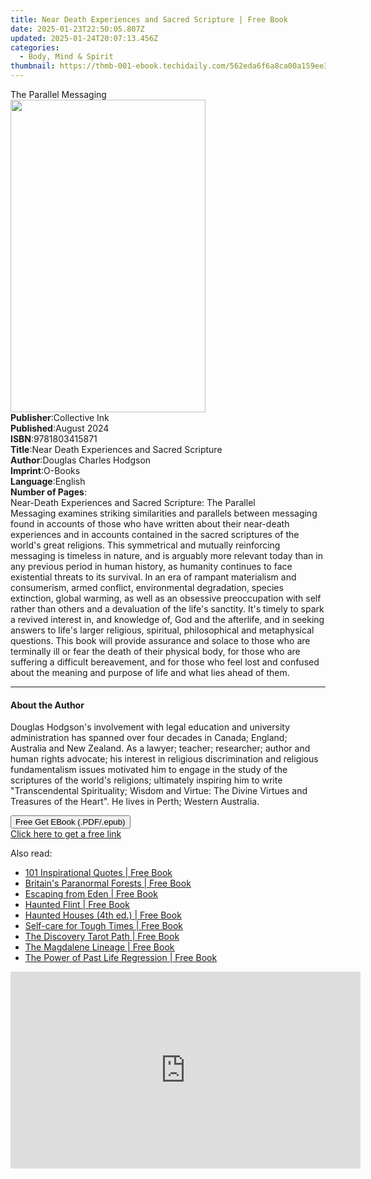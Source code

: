 ```yaml
---
title: Near Death Experiences and Sacred Scripture | Free Book
date: 2025-01-23T22:50:05.807Z
updated: 2025-01-24T20:07:13.456Z
categories:
  - Body, Mind & Spirit
thumbnail: https://thmb-001-ebook.techidaily.com/562eda6f6a8ca00a159ee36af75b1905b2e527829b6a15421cc223bc2d6d9228.jpg
---
```

<main id="book-container">
  <div class="flex flex-col">
    <div class="book-brief flex-1 py-6 px-4 sm:p-6 md:py-10 md:px-8">
      <!-- brief-->
      <div class="book-brief-main">The Parallel Messaging</div>
    </div>
    <div
      class="book-meta-info flex-1 grid gap-4 col-start-1 col-end-3 row-start-1 sm:mb-6 sm:grid-cols-4 lg:gap-6 lg:col-start-2 lg:row-end-6 lg:row-span-6 lg:mb-0"
    >
      <div
        class="book-meta-info-left place-content-center mt-4 p-4 text-sm leading-6 col-start-2 col-span-2 dark:text-slate-400"
      >
        <img
          class="w-full h-500 object-cover rounded-lg sm:h-255 sm:col-span-2 lg:col-span-full"
          src="https://img-001-ebook.techidaily.com/fa1d72ea3e80575815bdfd444b78573ad55bf21976980cf818d2b35bb961c039.jpg"
          alt=""
          width="312"
          height="500"
        />
      </div>
      <div
        class="book-meta-info-right mt-2 col-start-1 row-start-2 col-span-3 self-center"
      >
        <!-- meta data  -->
        <div class="flex flex-col px-4 md:px-8">
          <div class="flex-1">
            <strong>Publisher</strong>:<span class="px-2">Collective Ink</span>
          </div>
          <div class="flex-1">
            <strong>Published</strong>:<span class="px-2">August 2024</span>
          </div>
          <div class="flex-1">
            <strong>ISBN</strong>:<span class="px-2">9781803415871</span>
          </div>
          <div class="flex-1">
            <strong>Title</strong>:<span class="px-2"
              >Near Death Experiences and Sacred Scripture</span
            >
          </div>
          <div class="flex-1">
            <strong>Author</strong>:<span class="px-2"
              >Douglas Charles Hodgson</span
            >
          </div>
          <div class="flex-1">
            <strong>Imprint</strong>:<span class="px-2">O-Books</span>
          </div>
          <div class="flex-1">
            <strong>Language</strong>:<span class="px-2">English</span>
          </div>
          <div class="flex-1">
            <strong>Number of Pages</strong>:<span class="px-2"></span>
          </div>
        </div>
      </div>
    </div>
    <div class="book-description flex-1 py-6 px-4 sm:p-6 md:py-10 md:px-8">
      <div class="book-description-main">
        <div accordion-content="" id="description">
          Near-Death Experiences and Sacred Scripture: The Parallel
          Messaging&nbsp;examines striking similarities and parallels between
          messaging found in accounts of those who have written about their
          near-death experiences and in accounts contained in the sacred
          scriptures of the world's great religions. This symmetrical and
          mutually reinforcing messaging is timeless in nature, and is arguably
          more relevant today than in any previous period in human history, as
          humanity continues to face existential threats to its survival. In an
          era of rampant materialism and consumerism, armed conflict,
          environmental degradation, species extinction, global warming, as well
          as an obsessive preoccupation with self rather than others and a
          devaluation of the life's sanctity. It's timely to spark a revived
          interest in, and knowledge of, God and the afterlife, and in seeking
          answers to life's larger religious, spiritual, philosophical and
          metaphysical questions. This book will provide assurance and solace to
          those who are terminally ill or fear the death of their physical body,
          for those who are suffering a difficult bereavement, and for those who
          feel lost and confused about the meaning and purpose of life and what
          lies ahead of them.
        </div>
        <div class="accordion-fader"></div>
      </div>
    </div>
    <div class="book-excerpts flex-1 py-6 px-4 sm:p-6 md:py-10 md:px-8">
      <!-- excerpts-->
      <div class="book-excerpts-main">
        <hr />
        <h4 class="placeholder placeholder-heading">
          <span>About the Author</span>
        </h4>
        <p>
          Douglas Hodgson's involvement with legal education and university
          administration has spanned over four decades in Canada; England;
          Australia and New Zealand. As a lawyer; teacher; researcher; author
          and human rights advocate; his interest in religious discrimination
          and religious fundamentalism issues motivated him to engage in the
          study of the scriptures of the world's religions; ultimately inspiring
          him to write "Transcendental Spirituality; Wisdom and Virtue: The
          Divine Virtues and Treasures of the Heart". He lives in Perth; Western
          Australia.
        </p>
      </div>
    </div>
    <div
      class="book-about-author flex-1 py-6 px-4 sm:p-6 md:py-10 md:px-8"
    ></div>
    <div class="book-free-get flex-1 py-6 px-4 sm:p-6 md:py-10 md:px-8">
      <button
        id="btn-free-get"
        class="bg-blue-500 hover:bg-blue-700 text-white font-bold py-2 px-4 rounded"
      >
        Free Get EBook (.PDF/.epub)
      </button>
      <div id="countdown-display" class="px-2 text-lg mt-2"></div>
      <a
        id="free-link"
        class="hidden bg-blue-500 hover:bg-blue-700 text-white font-bold py-2 px-4 rounded"
        href="https://www.ebooks.com/en-us/book/211421929/near-death-experiences-and-sacred-scripture/douglas-charles-hodgson/"
        target="_blank"
        >Click here to get a free link</a
      >
    </div>
    <script>
      let countdownTime = 0;
      let countdownInterval = null;
      document
        .getElementById('btn-free-get')
        .addEventListener('click', startCountdown);
      function startCountdown() {
        countdownTime = new Date().getTime() + 60000 * 3;
        countdownInterval = setInterval(updateCountdown, 1000);
        document.getElementById('btn-free-get').disabled = true;
        document
          .getElementById('btn-free-get')
          .classList.add('bg-gray-500', 'cursor-not-allowed');
      }
      function updateCountdown() {
        let currentTime = new Date().getTime();
        let timeLeft = countdownTime - currentTime;
        let secondsLeft = Math.floor(timeLeft / 1000);
        document.getElementById('countdown-display').innerHTML =
          `Remaining time: ${secondsLeft} seconds.`;
        if (secondsLeft <= 0) {
          clearInterval(countdownInterval);
          document.getElementById('btn-free-get').classList.add('hidden');
          document.getElementById('free-link').classList.remove('hidden');
          document.getElementById('countdown-display').innerHTML = '';
        }
      }
    </script>
  </div>
</main>

<ins class="adsbygoogle"
      style="display:block"
      data-ad-client="ca-pub-7571918770474297"
      data-ad-slot="8358498916"
      data-ad-format="auto"
      data-full-width-responsive="true"></ins>
    

<span class="atpl-alsoreadstyle">Also read:</span>
<div><ul>
<li><a href="https://novels-ebooks.techidaily.com/209976631-9781912551965-101-inspirational-quotes/"><u>101 Inspirational Quotes | Free Book</u></a></li>
<li><a href="https://novels-ebooks.techidaily.com/209977859-9780750993494-britains-paranormal-forests/"><u>Britain's Paranormal Forests | Free Book</u></a></li>
<li><a href="https://novels-ebooks.techidaily.com/209975691-9781789043884-escaping-from-eden/"><u>Escaping from Eden | Free Book</u></a></li>
<li><a href="https://novels-ebooks.techidaily.com/209975751-9781439667842-haunted-flint/"><u>Haunted Flint | Free Book</u></a></li>
<li><a href="https://novels-ebooks.techidaily.com/209977994-9781493047147-haunted-houses-4th-ed/"><u>Haunted Houses (4th ed.) | Free Book</u></a></li>
<li><a href="https://novels-ebooks.techidaily.com/209976918-9781783254019-self-care-for-tough-times/"><u>Self-care for Tough Times | Free Book</u></a></li>
<li><a href="https://novels-ebooks.techidaily.com/209978773-9781618521255-the-discovery-tarot-path/"><u>The Discovery Tarot Path | Free Book</u></a></li>
<li><a href="https://novels-ebooks.techidaily.com/209975677-9781789043013-the-magdalene-lineage/"><u>The Magdalene Lineage | Free Book</u></a></li>
<li><a href="https://novels-ebooks.techidaily.com/209975675-9781789043440-the-power-of-past-life-regression/"><u>The Power of Past Life Regression | Free Book</u></a></li>
</ul></div>

<!-- affiliate ads begin -->
<iframe width="560" height="315" src="https://www.youtube.com/embed/_1g4U13PBk0?si=xJLJtlc4hKBTBH8M" title="YouTube video player" frameborder="0" allow="accelerometer; autoplay; clipboard-write; encrypted-media; gyroscope; picture-in-picture; web-share" referrerpolicy="strict-origin-when-cross-origin" allowfullscreen></iframe>
<!-- affiliate ads end -->

